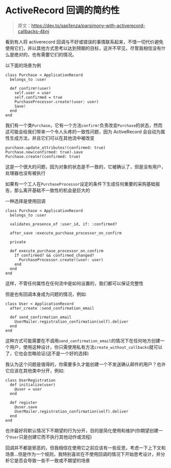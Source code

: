 # ActiveRecord 回调的简约性

> 原文：<https://dev.to/sap1enza/parsimony-with-activerecord-callbacks-4bnj>

看到有人将 activerecord 回调与不好或错误的事情联系起来，不惜一切代价避免使用它们，并以其他方式思考以达到预期的目标，这并不罕见，尽管我相信没有什么是绝对的，也有需要它们的情况。

以下面的场景为例

```
class Purchase < ApplicationRecord
  belongs_to :user

  def confirm!(user)
    self.user = user
    self.confirmed = true
    PurchaseProcessor.create!(user: user)
    Save!
  end
end 
```

我们有一个类`Purchase`，它有一个方法`confirm!`负责改变`Purchase`的状态，然而这可能会给我们带来一个令人头疼的一致性问题，因为 ActiveRecord 会自动为属性生成方法，并且它们可以在其他流中被改变

```
purchase.update_attributes!(confirmed: true)
Purchase.new(confirmed: true).save
Purchase.create!(confirmed: true) 
```

这是一个很大的问题，因为对象的状态是不一致的，它被确认了，但是没有用户，处理器也没有被执行

如果有一个工人在`PurchaseProcessor`设定的条件下生成任何重要的采购基础报告，那么离开基础不一致性的机会是巨大的

一种选择是使用回调

```
class Purchase < ApplicationRecord
  belongs_to :user

  validates_presence_of :user_id, if: :confirmed?

  after_save :execute_purchase_processor_on_confirm

  private

  def execute_purchase_processor_on_confirm
    If confirmed? && confirmed_changed?
      PurchaseProcessor.create!(user: user)
    end
  end
end 
```

这样，不管任何属性在任何流中是如何设置的，我们都可以保证完整性

但是也有回调本身成为问题的情况，例如:

```
class User < ApplicationRecord
  after_create :send_confirmation_email

  def send_confirmation_email
    UserMailer.registration_confirmation(self).deliver
  end
end 
```

这种方式可能需要在不调用`send_confirmation_email`的情况下在任何地方创建一个用户，使用这种设计，你只需使用私有方法`create_without_callbacks`就可以了，它也会忽略验证(这不是一个好的选择)

我认为这个问题是值得的，你需要多久才能创建一个不发送确认邮件的用户？也许它应该在其他类中分开，例如:

```
class UserRegistration
  def initialize(user)
    @user = user
  end

  def register
    @user.save
    UserMailer.registration_confirmation(self).deliver
  end
end 
```

也许最好将默认情况下不期望的行为分开，目的是简化使用和维护(你期望创建一个`User`只是创建它而不执行其他动作或流程)

回调并不都是邪恶的，但我相信在使用它之前应该有一些反思，考虑一下上下文和场景...但是作为一个规则，我特别喜欢在不使用回调的情况下开始思考设计，并分析它是否会导致一些不一致或不期望的场景